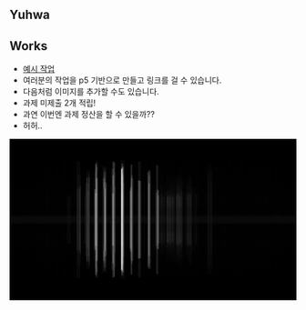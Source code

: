 <!-- ## 시작하기 -->

<!-- 접속 주소 : <http://yuhwa13.github.io/PoeticCodeForNature/>
 * picxenk 대신 여러분의 아이디로 변경합니다.
 * \_config.yml 파일에서 url 값을 여러분에게 맞게 수정하세요.
 원한다면 테마를 변경할 수 있습니다. <https://pages.github.com/themes/> 페이지를 참고합니다. -->


## Yuhwa

## Works
 * [예시 작업](./example/)
 * 여러분의 작업을 p5 기반으로 만들고 링크를 걸 수 있습니다.
 * 다음처럼 이미지를 추가할 수도 있습니다.
 * 과제 미제출 2개 적립!
 * 과연 이번엔 과제 정산을 할 수 있을까??
 * 허허..
 
 ![예시 이미지](./Touch.jpg)
